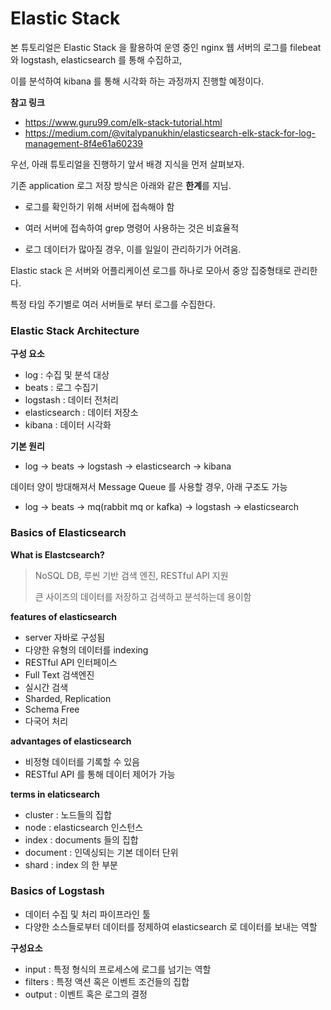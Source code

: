 # Elastic Stack



본 튜토리얼은 Elastic Stack 을 활용하여 운영 중인 nginx 웹 서버의 로그를 filebeat 와 logstash, elasticsearch 를 통해 수집하고,

이를 분석하여 kibana 를 통해 시각화 하는 과정까지 진행할 예정이다.


**참고 링크**

* https://www.guru99.com/elk-stack-tutorial.html
* https://medium.com/@vitalypanukhin/elasticsearch-elk-stack-for-log-management-8f4e61a60239

우선, 아래 튜토리얼을 진행하기 앞서 배경 지식을 먼저 살펴보자.

기존 application 로그 저장 방식은 아래와 같은 **한계**를 지님.

* 로그를 확인하기 위해 서버에 접속해야 함

* 여러 서버에 접속하여 grep 명령어 사용하는 것은 비효율적
* 로그 데이터가 많아질 경우, 이를 일일이 관리하기가 어려움.


Elastic stack 은 서버와 어플리케이션 로그를 하나로 모아서 중앙 집중형태로 관리한다.

특정 타임 주기별로 여러 서버들로 부터 로그를 수집한다.


### Elastic Stack Architecture

**구성 요소**

* log : 수집 및 분석 대상
* beats : 로그 수집기
* logstash : 데이터 전처리
* elasticsearch : 데이터 저장소
* kibana : 데이터 시각화



**기본 원리**

* log -> beats -> logstash -> elasticsearch -> kibana



데이터 양이 방대해져서 Message Queue 를 사용할 경우, 아래 구조도 가능

* log -> beats -> mq(rabbit mq or kafka) -> logstash -> elasticsearch



### Basics of Elasticsearch



**What is Elastcsearch?**

> NoSQL DB, 루씬 기반 검색 엔진, RESTful API 지원
>
> 큰 사이즈의 데이터를 저장하고 검색하고 분석하는데 용이함



**features of elasticsearch**

* server 자바로 구성됨
* 다양한 유형의 데이터를 indexing
* RESTful API 인터페이스
* Full Text 검색엔진
* 실시간 검색
* Sharded, Replication
* Schema Free
* 다국어 처리



**advantages of elasticsearch**

* 비정형 데이터를 기록할 수 있음
* RESTful API 를 통해 데이터 제어가 가능



**terms in elaticsearch**

* cluster : 노드들의 집합
* node : elasticsearch 인스턴스
* index : documents 들의 집합
* document : 인덱싱되는 기본 데이터 단위
* shard : index 의 한 부분



### Basics of Logstash

* 데이터 수집 및 처리 파이프라인 툴
* 다양한 소스들로부터 데이터를 정제하여 elasticsearch 로 데이터를 보내는 역할



**구성요소**

* input : 특정 형식의 프로세스에 로그를 넘기는 역할
* filters : 특정 액션 혹은 이벤트 조건들의 집합
* output : 이벤트 혹은 로그의 결정







